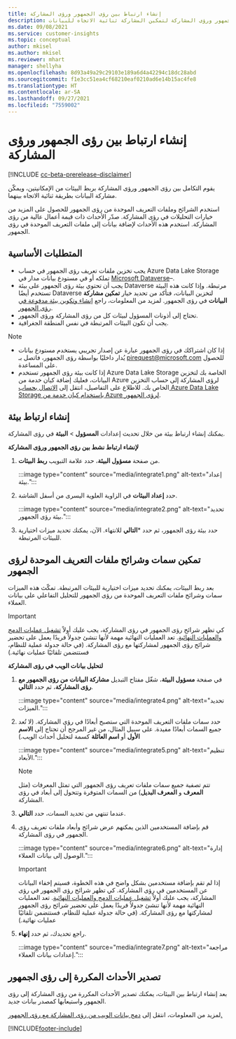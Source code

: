 ```yaml
---
title: إنشاء ارتباط بين رؤى الجمهور ورؤى المشاركة
description: أنشئ ارتباطًا نشطًا بين رؤى الجمهور ورؤى المشاركة لتمكين المشاركة ثنائية الاتجاه للبيانات.
ms.date: 09/08/2021
ms.service: customer-insights
ms.topic: conceptual
author: mkisel
ms.author: mkisel
ms.reviewer: mhart
manager: shellyha
ms.openlocfilehash: 8d93a49a29c29103e189a6d4a42294c18dc28abd
ms.sourcegitcommit: f1e3cc51ea4cf68210eaf0210ad6e14b15ac4fe8
ms.translationtype: HT
ms.contentlocale: ar-SA
ms.lasthandoff: 09/27/2021
ms.locfileid: "7559002"
---
```

# <a name="create-a-link-between-audience-insights-and-engagement-insights"></a>إنشاء ارتباط بين رؤى الجمهور ورؤى المشاركة

[!INCLUDE [cc-beta-prerelease-disclaimer](includes/cc-beta-prerelease-disclaimer.md)]

يقوم التكامل بين رؤى الجمهور ورؤى المشاركة بربط البيئات من الإمكانيتين، ويمكّن مشاركة البيانات بطريقة ثنائية الاتجاه بينهما.

استخدم الشرائح وملفات التعريف الموحدة من رؤى الجمهور للحصول على المزيد من خيارات التحليلات في رؤى المشاركة. صدّر الأحداث ذات قيمة أعمال عالية من رؤى المشاركة. استخدم هذه الأحداث لإضافة بيانات إلى ملفات التعريف الموحدة في رؤى الجمهور.

## <a name="prerequisites"></a>المتطلبات الأساسية

- يجب تخزين ملفات تعريف رؤى الجمهور في حساب Azure Data Lake Storage تملكه أو في مستودع بيانات مدار في [Microsoft Dataverse](/powerapps/maker/data-platform/data-platform-intro.md)&ndash;. 
- يجب أن تحتوي بيئة رؤى الجمهور على بيئة Dataverse مرتبطة. وإذا كانت هذه البيئة تستخدم أيضًا Dataverse لتخزين البيانات، فتأكد من تحديد خيار **تمكين مشاركة البيانات** في رؤى الجمهور. لمزيد من المعلومات، راجع [إنشاء وتكوين بيئة مدفوعة في رؤى الجمهور](../audience-insights/get-started-paid.md).
- تحتاج إلى أذونات المسؤول لبيئات كل من رؤى المشاركة ورؤى الجمهور.
- يجب أن تكون البيئات المرتبطة في نفس المنطقة الجغرافية.

> [!NOTE]
> - إذا كان اشتراكك في رؤى الجمهور عبارة عن إصدار تجريبي يستخدم مستودع بيانات يُدار داخليًا بواسطة رؤى الجمهور، فاتصل بـ [pirequest@microsoft.com](mailto:pirequest@microsoft.com) للحصول على المساعدة. 
> - إذا كانت بيئة رؤى الجمهور تستخدم Azure Data Lake Storage الخاصة بك لتخزين البيانات، فعليك إضافة كيان خدمة من Azure لرؤى المشاركة إلى حساب التخزين الخاص بك. للاطلاع على التفاصيل، انتقل إلى [الاتصال بحساب Azure Data Lake Storage باستخدام كيان خدمة من Azure لرؤى الجمهور](../audience-insights/connect-service-principal.md). 


## <a name="create-an-environment-link"></a>إنشاء ارتباط بيئة

يمكنك إنشاء ارتباط بيئة من خلال تحديث إعدادات **المسؤول** > **البيئة** في رؤى المشاركة.

**لإنشاء ارتباط نشط بين رؤى الجمهور ورؤى المشاركة**

1. من صفحة **مسؤول البيئة**، حدد علامة التبويب **ربط البيئات**.

    :::image type="content" source="media/integrate1.png" alt-text="إعداد بيئة.":::

1. حدد **إعداد البيئات** في الزاوية العلوية اليسرى من أسفل الشاشة.

     :::image type="content" source="media/integrate2.png" alt-text="تحديد بيئة رؤى الجمهور.":::

1. حدد بيئة رؤى الجمهور، ثم حدد ***التالي** للانتهاء. الآن، يمكنك تحديد ميزات اختيارية للبيئات المرتبطة.
 
## <a name="enable-audience-insights-unified-profiles-attributes-and-segments"></a>تمكين سمات وشرائح ملفات التعريف الموحدة لرؤى الجمهور

بعد ربط البيئات، يمكنك تحديد ميزات اختيارية للبيئات المرتبطة. تمكّث هذه الميزات سمات وشرائح ملفات التعريف الموحدة من رؤى الجمهور للتحليل التفاعلي على بيانات العملاء.

> [!IMPORTANT]
> كي تظهر شرائح رؤى الجمهور في رؤى المشاركة، يجب عليك أولاً [تشغيل عمليات الدمج والعمليات النهائية](../audience-insights/merge-entities.md). تعد العمليات النهائية مهمة لأنها تنشئ جدولاُ فريدًا يعمل على تحضير شرائح رؤى الجمهور لمشاركتها مع رؤى المشاركة. (في حالة جدولة عملية للنظام، فستتضمن تلقائيًا عمليات نهائية.)

**لتحليل بيانات الويب في رؤى المشاركة**

1. في صفحة **مسؤول البيئة**، شغّل مفتاح التبديل **مشاركة البيانات من رؤى الجمهور مع رؤى المشاركة**، ثم حدد **التالي**.

    :::image type="content" source="media/integrate4.png" alt-text="تحديد الميزات.":::

1. حدد سمات ملفات التعريف الموحدة التي ستصبح أبعادًا في رؤى المشاركة. (لا تُعد جميع السمات أبعادًا مفيدة. على سبيل المثال، من غير المرجح أن تحتاج إلى **الاسم الأول** أو **اسم العائلة** كسمة لتحليل أحداث الويب.)

    :::image type="content" source="media/integrate5.png" alt-text="تنظيم الأبعاد.":::

   >[!NOTE]
   > تتم تصفية جميع سمات ملفات تعريف رؤى الجمهور التي تمثل المعرفات (مثل **المعرف** و **المعرف البديل**) من السمات المتوفرة وتتحول إلى أبعاد في رؤى المشاركة.

1. عندما تنتهي من تحديد السمات، حدد **التالي**.
1. قم بإضافة المستخدمين الذين يمكنهم عرض شرائح وأبعاد ملفات تعريف رؤى الجمهور في رؤى المشاركة.

    :::image type="content" source="media/integrate6.png" alt-text="إدارة الوصول إلى بيانات العملاء.":::

   > [!IMPORTANT]
   > إذا لم تقم بإضافة مستخدمين بشكل واضح في هذه الخطوة، فسيتم إخفاء البيانات عن المستخدمين في رؤى المشاركة.
   > كي تظهر شرائح رؤى الجمهور في رؤى المشاركة، يجب عليك أولاً [تشغيل عمليات الدمج والعمليات النهائية](../audience-insights/merge-entities.md). تعد العمليات النهائية مهمة لأنها تنشئ جدولاُ فريدًا يعمل على تحضير شرائح رؤى الجمهور لمشاركتها مع رؤى المشاركة. (في حالة جدولة عملية للنظام، فستتضمن تلقائيًا عمليات نهائية.)

1. راجع تحديدك، ثم حدد **إنهاء**.

    :::image type="content" source="media/integrate7.png" alt-text="مراجعة إعدادات بيانات العملاء.":::

## <a name="export-refined-events-to-audience-insights"></a>تصدير الأحداث المكررة إلى رؤى الجمهور

بعد إنشاء ارتباط بين البيئات، يمكنك تصدير الأحداث المكررة من رؤى المشاركة إلى رؤى الجمهور واستيعابها كمصدر بيانات جديد. 

لمزيد من المعلومات، انتقل إلى [دمج بيانات الويب من رؤى المشاركة مع رؤى الجمهور.](../audience-insights/integrate-engagement-insights.md)

<!--
## Share engagement insights refined events with audience insights

After you create a link between environments, a new option becomes available for you to share [refined events](refined-events.md) with audience insights.

Consider the following when creating refined events for audience insights: 

- Provide a meaningful name for the refined event. It will be used as an activity name in audience insights.
- Select at least the following properties to create an activity in audience insights: 
    - Signal.Action.Name indicates the activity details.
    - Signal.User.Id maps with the customer ID.
    - Signal.View.Uri is a web address as a basis for segments or measures.
    - Signal.Export.Id is a primary key for events.
    - Signal.Timestamp determines the date and time for the activity.

To share refined events:

1. From the engagement insights menu, select **Data** and then select the **Events** tab.
2. On the **Action** menu, select **Share as activity**.

    :::image type="content" source="media/integrate8.png" alt-text="Data shared events settings.":::

3. You can view and stop actively shared events on the **Export and Sharing** tab.
4. -- per Michael K, we need a mock here (Mukesh needs to update to reflect what happens in AUI once a user shares a refined event (i.e. no longer AUI, data wrangler needs to go discover data in the storage, the shared event is available as a DS and entity, correct?)

### Attach refined events shared as activities to unified profiles in audience insights

You can bring customer web activity data from engagement insights into audience insights. In addition to transactional, demographic, or behavioral data, you can view activities on the web in unified customer profiles. You can then use these profiles to get insights such as segments, measures, and predictions for audience activation.

Follow the steps in [data unification](../audience-insights/data-unification.md) to map, match, and merge website authentication information to unified profiles in audience insights.

You can also share refined events that are now available in audience insights, identified as data sources and entities. 

Next, you can relate event data from engagement insights as unified activities in customer profiles.

### Relate refined event data as an activity of a customer profile

After unifying the data, you can configure the activity for the customer profile. For more information, go to [Customer activities](../audience-insights/activities.md).

:::image type="content" source="media/web-event-activity.png" alt-text="Activities page with expanded Edit activity pane.":::

Next, configure the new activity by using mapping elements: 

- **Primary Key**: Signal.Export.Id, a unique ID that is available for every event record in engagement insights. This property is automatically generated.

- **Timestamp**: Signal.Timestamp in the event property.

- **Event**: Signal.Name, the event name that you want to track.

- **Web address**: Signal.View.Uri that refers to the URI of the page that created the event.

- **Details**: Signal.Action.Name to represent the information to associate with the event. The selected property in this case indicates that the event is for email promotion.

- **Activity type**: In this example, we choose the existing activity type WebLog. This selection is a useful filter option to run prediction models or create segments based on this activity type.

- **Set up relationship**: This important setting ties the activity to existing customer profiles. **Signal.User.Id** is the identifier configured in the SDK to be collected. It relates to the user ID in other data sources that are configured in audience insights. 

This example configures the relationship between Signal.User.Id and RetailCustomers:CustomerRetailId, which is the primary key that was identified in the map step of the data unification process.

After processing the activities, you can review customer records and open a customer card to see activities from engagement insights in the timeline. 

> [!TIP]
> To find a customer ID that has an engagement insights activity, go to **Entities** and preview the data for the UnifiedActivity entity. **ActivityTypeDisplay = WebLog** contains the engagement insights activity configured in the preceding example. Copy the customer ID for one of those records and search<!--note from editor: Edit okay? I couldn't quite follow this.-- > for that ID on the **Customers** page.

--> 

[!INCLUDE[footer-include](../includes/footer-banner.md)]
